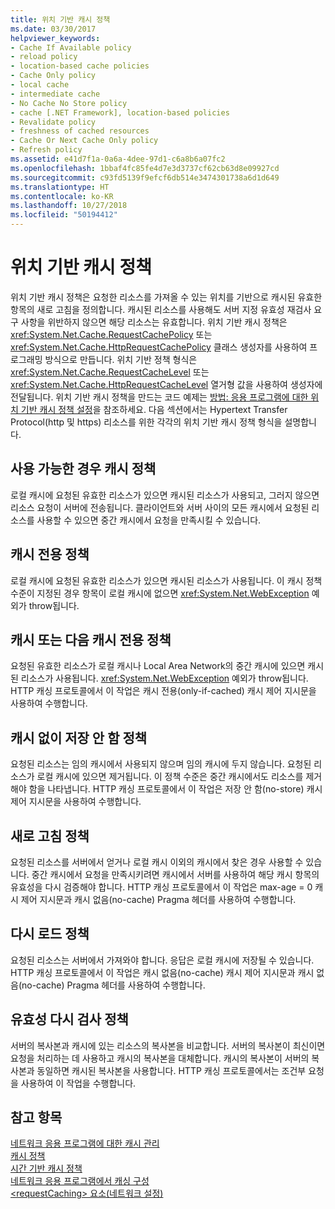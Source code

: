 ```yaml
---
title: 위치 기반 캐시 정책
ms.date: 03/30/2017
helpviewer_keywords:
- Cache If Available policy
- reload policy
- location-based cache policies
- Cache Only policy
- local cache
- intermediate cache
- No Cache No Store policy
- cache [.NET Framework], location-based policies
- Revalidate policy
- freshness of cached resources
- Cache Or Next Cache Only policy
- Refresh policy
ms.assetid: e41d7f1a-0a6a-4dee-97d1-c6a8b6a07fc2
ms.openlocfilehash: 1bbaf4fc85fe4d7e3d3737cf62cb63d8e09927cd
ms.sourcegitcommit: c93fd5139f9efcf6db514e3474301738a6d1d649
ms.translationtype: HT
ms.contentlocale: ko-KR
ms.lasthandoff: 10/27/2018
ms.locfileid: "50194412"
---
```

# <a name="location-based-cache-policies"></a>위치 기반 캐시 정책
위치 기반 캐시 정책은 요청한 리소스를 가져올 수 있는 위치를 기반으로 캐시된 유효한 항목의 새로 고침을 정의합니다. 캐시된 리소스를 사용해도 서버 지정 유효성 재검사 요구 사항을 위반하지 않으면 해당 리소스는 유효합니다. 위치 기반 캐시 정책은 <xref:System.Net.Cache.RequestCachePolicy> 또는 <xref:System.Net.Cache.HttpRequestCachePolicy> 클래스 생성자를 사용하여 프로그래밍 방식으로 만듭니다. 위치 기반 정책 형식은 <xref:System.Net.Cache.RequestCacheLevel> 또는 <xref:System.Net.Cache.HttpRequestCacheLevel> 열거형 값을 사용하여 생성자에 전달됩니다. 위치 기반 캐시 정책을 만드는 코드 예제는 [방법: 응용 프로그램에 대한 위치 기반 캐시 정책 설정](../../../docs/framework/network-programming/how-to-set-a-location-based-cache-policy-for-an-application.md)을 참조하세요. 다음 섹션에서는 Hypertext Transfer Protocol(http 및 https) 리소스를 위한 각각의 위치 기반 캐시 정책 형식을 설명합니다.  
  
## <a name="cache-if-available-policy"></a>사용 가능한 경우 캐시 정책  
 로컬 캐시에 요청된 유효한 리소스가 있으면 캐시된 리소스가 사용되고, 그러지 않으면 리소스 요청이 서버에 전송됩니다. 클라이언트와 서버 사이의 모든 캐시에서 요청된 리소스를 사용할 수 있으면 중간 캐시에서 요청을 만족시킬 수 있습니다.  
  
## <a name="cache-only-policy"></a>캐시 전용 정책  
 로컬 캐시에 요청된 유효한 리소스가 있으면 캐시된 리소스가 사용됩니다. 이 캐시 정책 수준이 지정된 경우 항목이 로컬 캐시에 없으면 <xref:System.Net.WebException> 예외가 throw됩니다.  
  
## <a name="cache-or-next-cache-only-policy"></a>캐시 또는 다음 캐시 전용 정책  
 요청된 유효한 리소스가 로컬 캐시나 Local Area Network의 중간 캐시에 있으면 캐시된 리소스가 사용됩니다. <xref:System.Net.WebException> 예외가 throw됩니다. HTTP 캐싱 프로토콜에서 이 작업은 캐시 전용(only-if-cached) 캐시 제어 지시문을 사용하여 수행합니다.  
  
## <a name="no-cache-no-store-policy"></a>캐시 없이 저장 안 함 정책  
 요청된 리소스는 임의 캐시에서 사용되지 않으며 임의 캐시에 두지 않습니다. 요청된 리소스가 로컬 캐시에 있으면 제거됩니다. 이 정책 수준은 중간 캐시에서도 리소스를 제거해야 함을 나타냅니다. HTTP 캐싱 프로토콜에서 이 작업은 저장 안 함(no-store) 캐시 제어 지시문을 사용하여 수행합니다.  
  
## <a name="refresh-policy"></a>새로 고침 정책  
 요청된 리소스를 서버에서 얻거나 로컬 캐시 이외의 캐시에서 찾은 경우 사용할 수 있습니다. 중간 캐시에서 요청을 만족시키려면 캐시에서 서버를 사용하여 해당 캐시 항목의 유효성을 다시 검증해야 합니다. HTTP 캐싱 프로토콜에서 이 작업은 max-age = 0 캐시 제어 지시문과 캐시 없음(no-cache) Pragma 헤더를 사용하여 수행합니다.  
  
## <a name="reload-policy"></a>다시 로드 정책  
 요청된 리소스는 서버에서 가져와야 합니다. 응답은 로컬 캐시에 저장될 수 있습니다. HTTP 캐싱 프로토콜에서 이 작업은 캐시 없음(no-cache) 캐시 제어 지시문과 캐시 없음(no-cache) Pragma 헤더를 사용하여 수행합니다.  
  
## <a name="revalidate-policy"></a>유효성 다시 검사 정책  
 서버의 복사본과 캐시에 있는 리소스의 복사본을 비교합니다. 서버의 복사본이 최신이면 요청을 처리하는 데 사용하고 캐시의 복사본을 대체합니다. 캐시의 복사본이 서버의 복사본과 동일하면 캐시된 복사본을 사용합니다. HTTP 캐싱 프로토콜에서는 조건부 요청을 사용하여 이 작업을 수행합니다.  
  
## <a name="see-also"></a>참고 항목  
 [네트워크 응용 프로그램에 대한 캐시 관리](../../../docs/framework/network-programming/cache-management-for-network-applications.md)  
 [캐시 정책](../../../docs/framework/network-programming/cache-policy.md)  
 [시간 기반 캐시 정책](../../../docs/framework/network-programming/time-based-cache-policies.md)  
 [네트워크 응용 프로그램에서 캐싱 구성](../../../docs/framework/network-programming/configuring-caching-in-network-applications.md)  
 [\<requestCaching> 요소(네트워크 설정)](../../../docs/framework/configure-apps/file-schema/network/requestcaching-element-network-settings.md)
